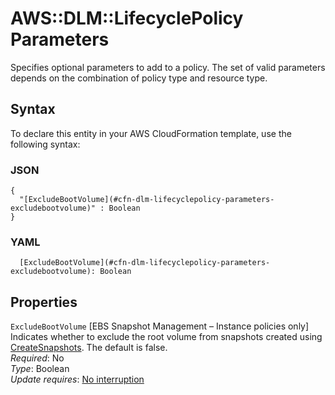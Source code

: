 # AWS::DLM::LifecyclePolicy Parameters<a name="aws-properties-dlm-lifecyclepolicy-parameters"></a>

Specifies optional parameters to add to a policy\. The set of valid parameters depends on the combination of policy type and resource type\.

## Syntax<a name="aws-properties-dlm-lifecyclepolicy-parameters-syntax"></a>

To declare this entity in your AWS CloudFormation template, use the following syntax:

### JSON<a name="aws-properties-dlm-lifecyclepolicy-parameters-syntax.json"></a>

```
{
  "[ExcludeBootVolume](#cfn-dlm-lifecyclepolicy-parameters-excludebootvolume)" : Boolean
}
```

### YAML<a name="aws-properties-dlm-lifecyclepolicy-parameters-syntax.yaml"></a>

```
  [ExcludeBootVolume](#cfn-dlm-lifecyclepolicy-parameters-excludebootvolume): Boolean
```

## Properties<a name="aws-properties-dlm-lifecyclepolicy-parameters-properties"></a>

`ExcludeBootVolume`  <a name="cfn-dlm-lifecyclepolicy-parameters-excludebootvolume"></a>
\[EBS Snapshot Management – Instance policies only\] Indicates whether to exclude the root volume from snapshots created using [CreateSnapshots](https://docs.aws.amazon.com/AWSEC2/latest/APIReference/API_CreateSnapshots.html)\. The default is false\.  
*Required*: No  
*Type*: Boolean  
*Update requires*: [No interruption](https://docs.aws.amazon.com/AWSCloudFormation/latest/UserGuide/using-cfn-updating-stacks-update-behaviors.html#update-no-interrupt)